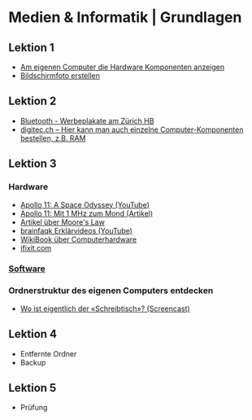 # Medien & Informatik | Grundlagen

## Lektion 1
* [Am eigenen Computer die Hardware Komponenten anzeigen](https://gymnasium-immensee.github.io/IT/#-am-eigenen-computer-diehardware-komponenten-anzeigen)
* [Bildschirmfoto erstellen](https://gymnasium-immensee.github.io/IT/#-bildschirmfoto-video-erstellen)

## Lektion 2
* [Bluetooth - Werbeplakate am Zürich HB](https://www.tagesanzeiger.ch/zuerich/stadt/swisscom-lueftet-geheimnis-um-schwarze-boxen-am-hb-zuerich/story/29988994)
* [digitec.ch – Hier kann man auch einzelne Computer-Komponenten bestellen, z.B. RAM](https://www.digitec.ch/)

## Lektion 3
### Hardware
* [Apollo 11: A Space Odyssey (YouTube)](https://www.youtube.com/watch?v=yDm5RVzUlGk)
* [Apollo 11: Mit 1 MHz zum Mond (Artikel)](https://www.pctipp.ch/news/gesellschaft/artikel/apollo-11-mit-1-mhz-zum-mond-80567/)
* [Artikel über Moore's Law](https://www.spiegel.de/netzwelt/web/moore-s-law-die-goldene-regel-der-chiphersteller-broeckelt-a-1083468.html)
* [brainfaqk Erklärvideos (YouTube)](https://www.youtube.com/playlist?list=PL6DU7YsYvRpA31RgBg1MUTf2EuVtmAF-E&app=desktop)
* [WikiBook über Computerhardware](https://de.m.wikibooks.org/wiki/Computerhardware_f%C3%BCr_Anf%C3%A4nger)
* [ifixit.com](https://www.ifixit.com)

### [Software](https://gymnasium-immensee.github.io/IT/#-praktische-software)

### Ordnerstruktur des eigenen Computers entdecken
* [Wo ist eigentlich der «Schreibtisch»? (Screencast)](https://www.dropbox.com/s/w43wcndfdda53vz/Ordnerstruktur%20entdecken.mp4?dl=0)

## Lektion 4
* Entfernte Ordner
* Backup

## Lektion 5
* Prüfung